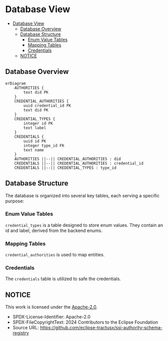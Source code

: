 
# Database View

- [Database View](#database-view)
  - [Database Overview](#database-overview)
  - [Database Structure](#database-structure)
    - [Enum Value Tables](#enum-value-tables)
    - [Mapping Tables](#mapping-tables)
    - [Credentials](#credentials)
  - [NOTICE](#notice)

## Database Overview

```mermaid
erDiagram
    AUTHORITIES {
        text did PK
    }
    CREDENTIAL_AUTHORITIES {
        uuid credential_id PK
        text did PK
    }
    CREDENTIAL_TYPES {
        integer id PK
        text label
    }
    CREDENTIALS {
        uuid id PK
        integer type_id FK
        text name
    }
    AUTHORITIES ||--|| CREDENTIAL_AUTHORITIES : did
    CREDENTIALS ||--|| CREDENTIAL_AUTHORITIES : credential_id
    CREDENTIALS ||--|| CREDENTIAL_TYPES : type_id

```

## Database Structure

The database is organized into several key tables, each serving a specific purpose:

### Enum Value Tables

`credential_types` is a table designed to store enum values. They contain an id and label, derived from the backend enums.

### Mapping Tables

`credential_authorities` is used to map entities.

### Credentials

The `credentials` table is utilized to safe the credentials.

## NOTICE

This work is licensed under the [Apache-2.0](https://www.apache.org/licenses/LICENSE-2.0).

- SPDX-License-Identifier: Apache-2.0
- SPDX-FileCopyrightText: 2024 Contributors to the Eclipse Foundation
- Source URL: <https://github.com/eclipse-tractusx/ssi-authority-schema-registry>
